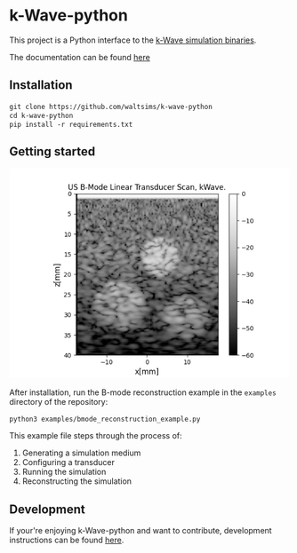 # k-Wave-python

This project is a Python interface to the [k-Wave simulation binaries](http://www.k-wave.org/download.php).

The documentation can be found [here](http://waltersimson.com/k-wave-python/)
## Installation

```commandline
git clone https://github.com/waltsims/k-wave-python
cd k-wave-python
pip install -r requirements.txt
```

## Getting started
![](docs/images/example_bmode.png)

After installation, run the B-mode reconstruction example in the `examples` directory of the repository:

```bash
python3 examples/bmode_reconstruction_example.py
```

This example file steps through the process of:
 1. Generating a simulation medium
 2. Configuring a transducer
 3. Running the simulation
 4. Reconstructing the simulation

## Development

If your're enjoying k-Wave-python and want to contribute, development instructions can be found [here](https://waltersimson.com/k-wave-python/development/development_environment.html).
